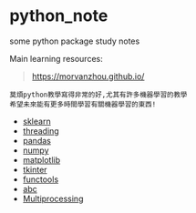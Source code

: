 # python_note
some python package study notes

Main learning resources:
><https://morvanzhou.github.io/>

    莫煩python教學寫得非常的好,尤其有許多機器學習的教學
    希望未來能有更多時間學習有關機器學習的東西!

* [sklearn](https://github.com/htkuan/python_notes/blob/master/sklearn.ipynb)
* [threading](https://github.com/htkuan/python_notes/blob/master/threading.ipynb)
* [pandas](https://github.com/htkuan/python_notes/blob/master/pandas.ipynb)
* [numpy](https://github.com/htkuan/python_notes/blob/master/numpy.ipynb)
* [matplotlib](https://github.com/htkuan/python_notes/blob/master/matplotlib.ipynb)
* [tkinter](https://github.com/htkuan/python_notes/blob/master/Tkinter.ipynb)
* [functools](https://github.com/htkuan/python_notes/blob/master/functools.ipynb)
* [abc](https://github.com/htkuan/python_notes/blob/master/abc.ipynb)
* [Multiprocessing](https://github.com/htkuan/python_notes/blob/master/Multiprocessing.ipynb)
